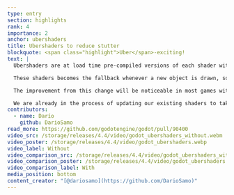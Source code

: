 ```yaml
---
type: entry
section: highlights
rank: 4
importance: 2
anchor: ubershaders
title: Ubershaders to reduce stutter
blockquote: <span class="highlight">Uber</span>-exciting!
text: |
  Ubershaders are at load time pre-compiled versions of each shader with all their features.

  These shaders becomes the fallback whenever a new object is drawn, so that freezing - as we wait for the more specialized shader pipeline in the background to compile - becomes a thing of the past. This technique therefore completely avoids shader stutter!

  The improvement from this change will be noticeable in most games without requiring any content changes. In some cases, the ubershaders won't work however - refer to the workarounds for shader stutter in the official documentation to learn about simple fixes.

  We are already in the process of updating our existing shaders to take advantage of this new infrastructure.
contributors:
  - name: Darío
    github: DarioSamo
read_more: https://github.com/godotengine/godot/pull/90400
video_src: /storage/releases/4.4/video/godot_ubershaders_without.webm
video_poster: /storage/releases/4.4/video/godot_ubershaders.webp
video_label: Without
video_comparison_src: /storage/releases/4.4/video/godot_ubershaders_with.webm
video_comparison_poster: /storage/releases/4.4/video/godot_ubershaders.webp
video_comparison_label: With
media_position: bottom
content_creator: "[@dariosamo](https://github.com/DarioSamo)"
---
```

